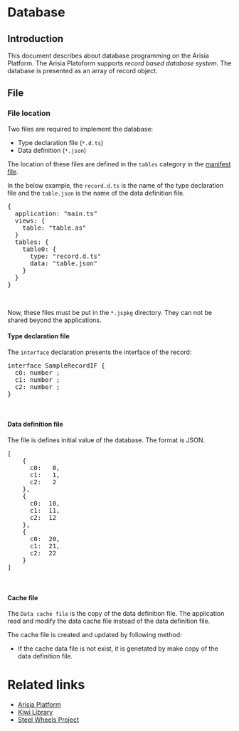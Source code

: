 # Database

## Introduction
This document describes about database programming on the Arisia Platform.
The Arisia Platoform supports *record based database system*.
The database is presented as an array of record object.

## File
### File location
Two files are required to implement the database:
* Type declaration file (<code>*.d.ts</code>)
* Data definition (<code>*.json</code>)

The location of these files are defined in the <code>tables</code> category in the
[manifest file](https://gitlab.com/steewheels/kiwiscript/-/blob/main/KiwiEngine/Document/manifest.md).

In the below example, the <code>record.d.ts</code> is the name of the type declaration file
and the <code>table.json</code> is the name of the data definition file.
<pre>
{
  application: "main.ts"
  views: {
	table: "table.as"
  }
  tables: {
    table0: {
      type: "record.d.ts"
      data: "table.json"
    }
  }
}


</pre>

Now, these files must be put in the <code>*.jspkg</code> directory.
They can not be shared beyond the applications.

#### Type declaration file
The <code>interface</code> declaration presents the interface of the record:
<pre>
interface SampleRecordIF {
  c0: number ;
  c1: number ;
  c2: number ;
}


</pre>

#### Data definition file
The file is defines initial value of the database.
The format is JSON.
<pre>
[
    {
      c0:   0,
      c1:   1,
      c2:   2
    },
    {
      c0:  10,
      c1:  11,
      c2:  12
    },
    {
      c0:  20,
      c1:  21,
      c2:  22
    }
]


</pre>

#### Cache file
The <code>Data cache file</code> is the copy of the data definition file. The application read and modify the data cache file instead of the data definition file.

The cache file is created and updated by following method:
* If the cache data file is not exist, it is genetated by make copy of the data definition file.

# Related links
* [Arisia Platform](https://gitlab.com/steewheels/arisia/-/blob/main/README.md)
* [Kiwi Library](https://gitlab.com/steewheels/kiwiscript/-/blob/main/KiwiLibrary/Document/Library.md)
* [Steel Wheels Project](https://gitlab.com/steewheels/project/-/blob/main/README.md)


